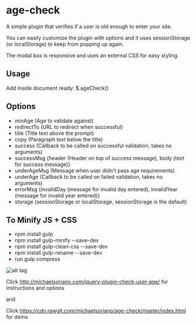 # age-check

A simple plugin that verifies if a user is old enough to enter your site.

You can easily customize the plugin with options and it uses sessionStorage
(or localStorage) to keep from popping up again.

The modal box is responsive and uses an external CSS for easy styling.

## Usage

Add inside document ready: $.ageCheck()

## Options

- minAge (Age to validate against)
- redirectTo (URL to redirect when successful)
- title (Title text above the prompt)
- copy (Paragraph text below the title)
- success (Callback to be called on successful validation, takes no arguments)
- successMsg {header (Header on top of success message), body (text for success message)}
- underAgeMsg (Message when user didn't pass age requirements)
- underAge (Callback to be called on failed validation, takes no arguments)
- errorMsg {invalidDay (message for invalid day entered), invalidYear (message for invalid year entered)}
- storage (sessionStorage or localStorage, sessionStorage is the default)

## To Minify JS + CSS

- npm install gulp
- npm install gulp-minify --save-dev
- npm install gulp-clean-css --save-dev
- npm install gulp-rename --save-dev
- run gulp compress

![alt tag](http://cdn.fearlessflyer.com/wp-content/uploads/2015/03/age-check-demo.gif)

Click http://michaelsoriano.com/jquery-plugin-check-user-age/ for instructions and options

and

Click https://cdn.rawgit.com/michaelsoriano/age-check/master/index.html for demo

